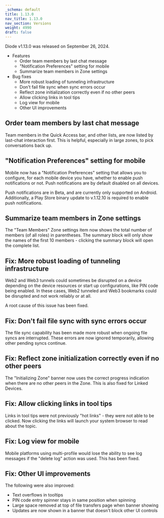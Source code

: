 ```yaml
---
_schema: default
title: 1.13.0
nav_title: 1.13.0
nav_section: Versions
weight: 4990
draft: false
---
```

Diode v1.13.0 was released on September 26, 2024.

* Features
  * Order team members by last chat message&nbsp;
  * "Notification Preferences" setting for mobile
  * Summarize team members in Zone settings
* Bug fixes
  * More robust loading of tunneling infrastructure
  * Don't fail file sync when sync errors occur
  * Reflect zone initialization correctly even if no other peers
  * Allow clicking links in tool tips
  * Log view for mobile
  * Other UI improvements

## Order team members by last chat message

Team members in the Quick Access bar, and other lists, are now listed by last-chat interaction first.  This is helpful, especially in large zones, to pick conversations back up.

## "Notification Preferences" setting for mobile

Mobile now has a "Notification Preferences" setting that allows you to configure, for each mobile device you have, whether to enable push notifications or not.  Push notifications are by default disabled on all devices.

Push notifications are in Beta, and are currently only supported on Android.  Additionally, a Play Store binary update to v.1.12.10 is required to enable push notifications.

## Summarize team members in Zone settings

The "Team Members" Zone settings item now shows the total number of members (of all roles) in parentheses.  The summary block will only show the names of the first 10 members - clicking the summary block will open the complete list.

## Fix: More robust loading of tunneling infrastructure

Web2 and Web3 tunnels could sometimes be disrupted on a device depending on the device resources or start up configurations, like PIN code being enabled.  In these cases, Web2 tunneled and Web3 bookmarks could be disrupted and not work reliably or at all.

A root cause of this issue has been fixed.

## Fix: Don't fail file sync with sync errors occur

The file sync capability has been made more robust when ongoing file syncs are interrupted.  These errors are now ignored temporarily, allowing other pending syncs continue.

## Fix: Reflect zone initialization correctly even if no other peers

The "Initializing Zone" banner now uses the correct progress indication when there are no other peers in the Zone.  This is also fixed for Linked Devices.

## Fix: Allow clicking links in tool tips

Links in tool tips were not previously "hot links" - they were not able to be clicked.  Now clicking the links will launch your system browser to read about the topic.

## Fix: Log view for mobile

Mobile platforms using multi-profile would lose the ability to see log messages if the "delete log" action was used.  This has been fixed.

## Fix: Other UI improvements

The following were also improved:

* Text overflows in tooltips
* PIN code entry spinner stays in same position when spinning
* Large space removed at top of file transfers page when banner showing
* Updates are now shown in a banner that doesn't block other UI controls